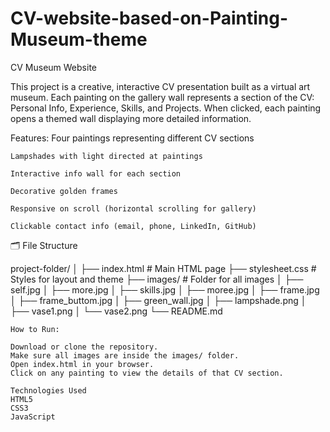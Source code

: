 # CV-website-based-on-Painting-Museum-theme

CV Museum Website

This project is a creative, interactive CV presentation built as a virtual art museum. Each painting on the gallery wall represents a section of the CV: Personal Info, Experience, Skills, and Projects. When clicked, each painting opens a themed wall displaying more detailed information.

Features:
    Four paintings representing different CV sections

    Lampshades with light directed at paintings

    Interactive info wall for each section

    Decorative golden frames

    Responsive on scroll (horizontal scrolling for gallery)

    Clickable contact info (email, phone, LinkedIn, GitHub)


🗂️ File Structure

project-folder/
│
├── index.html               # Main HTML page
├── stylesheet.css           # Styles for layout and theme
├── images/                  # Folder for all images
│   ├── self.jpg
│   ├── more.jpg
│   ├── skills.jpg
│   ├── moree.jpg
│   ├── frame.jpg
│   ├── frame_buttom.jpg
│   ├── green_wall.jpg
│   ├── lampshade.png
│   ├── vase1.png
│   └── vase2.png
└── README.md

  
    How to Run:

    Download or clone the repository.
    Make sure all images are inside the images/ folder.
    Open index.html in your browser.
    Click on any painting to view the details of that CV section.

    Technologies Used
    HTML5
    CSS3
    JavaScript

